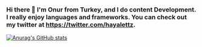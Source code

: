 ### Hi there 👋  I'm Onur from Turkey, and I do content Development. I really enjoy languages and frameworks.  You can check out my twitter at https://twitter.com/hayalettz.




[![Anurag's GitHub stats](https://github-readme-stats.vercel.app/api?username=onurrkarasu)](https://github.com/anuraghazra/github-readme-stats)
<!--
**onurrkarasu/onurrkarasu** is a ✨ _special_ ✨ repository because its `README.md` (this file) appears on your GitHub profile.

Here are some ideas to get you started:

- 🔭 I’m currently working on ...
- 🌱 I’m currently learning ...
- 👯 I’m looking to collaborate on ...
- 🤔 I’m looking for help with ...
- 💬 Ask me about ...
- 📫 How to reach me: ...
- 😄 Pronouns: ...
- ⚡ Fun fact: ...
-->
